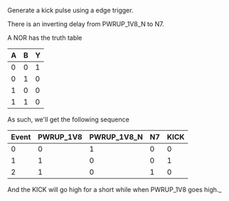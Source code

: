 

Generate a kick pulse using a edge trigger.

There is an inverting delay from PWRUP\_1V8\_N to N7.

A NOR has the truth table 

| A | B | Y |
|---|---|---|
| 0 | 0 | 1 |
| 0 | 1 | 0 |
| 1 | 0 | 0 |
| 1 | 1 | 0 |

As such, we'll get the following sequence 

| Event | PWRUP\_1V8 | PWRUP\_1V8\_N | N7 | KICK |
|-------|------------|---------------|----|------|
| 0     | 0          | 1             | 0  | 0    |
| 1     | 1          | 0             | 0  | 1    |
| 2     | 1          | 0             | 1  | 0    |

And the KICK will go high for a short while when PWRUP\_1V8 goes high._
